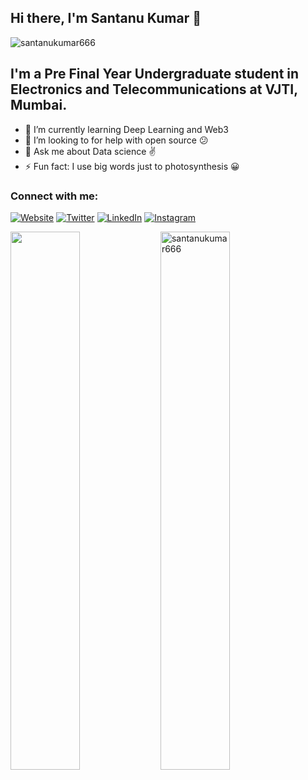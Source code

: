 ## Hi there, I'm Santanu Kumar 👋 

<p align="left"> <img src="https://komarev.com/ghpvc/?username=santanukumar666" alt="santanukumar666" /> </p>


## I'm a Pre Final Year Undergraduate student in Electronics and Telecommunications at VJTI, Mumbai.


- 🌱 I’m currently learning Deep Learning and Web3
- 👯 I’m looking to for help with open source :confused: 
- 💬 Ask me about Data science :v:
- ⚡ Fun fact: I use big words just to photosynthesis :grinning:

### Connect with me:
[![Website](https://img.shields.io/website?label=santanukumar.com&style=for-the-badge&url=https%3A%2F%2Fsantanukumar.netlify.app)](https://santanukumar.netlify.app)
[![Twitter](https://img.shields.io/badge/<notsantanuk>-%231DA1F2.svg?style=for-the-badge&logo=Twitter&logoColor=white)](https://twitter.com/notsantanuk)
[![LinkedIn](https://img.shields.io/badge/linkedin-%230077B5.svg?style=for-the-badge&logo=linkedin&logoColor=white)](https://www.linkedin.com/in/santanu-kumar-vjti/)
[![Instagram](https://img.shields.io/badge/<santanu_._kumar>-%23E4405F.svg?style=for-the-badge&logo=Instagram&logoColor=white)](https://www.instagram.com/santanu_._kumar/)

<img align="left" width="47%" src="https://github-readme-stats.vercel.app/api?username=santanukumar666&show_icons=true&theme=dracula"/> 
<img align="left" width="47%"  src="https://github-readme-stats.vercel.app/api/top-langs/?username=santanukumar666&layout=compact" alt="santanukumar666" /> 







